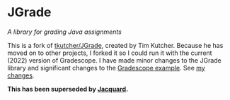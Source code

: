 # JGrade

_A library for grading Java assignments_

This is a fork of [tkutcher/JGrade](https://github.com/tkutcher/jgrade),
created by Tim Kutcher. Because he has moved on to other projects, I
forked it so I could run it with the current (2022) version of Gradescope.
I have made minor changes to the JGrade library and significant changes
to the [Gradescope example](examples/gradescope/README.md). See
[my changes](https://github.com/tkutcher/jgrade/compare/tkutcher:jgrade:dev...espertus:jgrade:dev).

**This has been superseded by [Jacquard](https://github.com/espertus/jacquard).**
